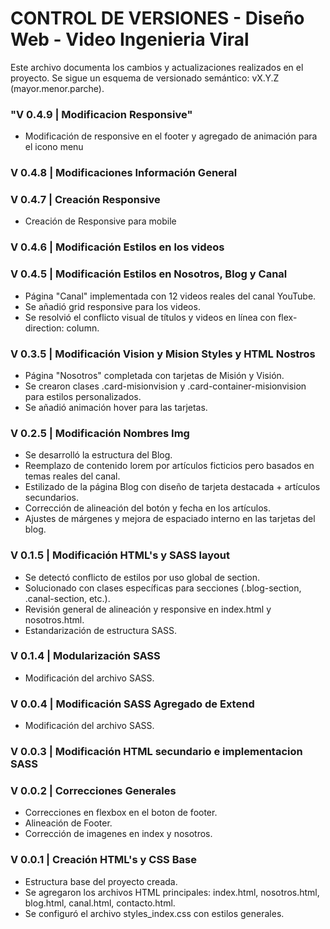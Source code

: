 # CONTROL DE VERSIONES - Diseño Web - Video Ingenieria Viral

Este archivo documenta los cambios y actualizaciones realizados en el proyecto. Se sigue un esquema de versionado semántico: vX.Y.Z (mayor.menor.parche).

### "V 0.4.9 | Modificacion Responsive"
* Modificación de responsive en el footer y agregado de animación para el icono menu

### V 0.4.8 | Modificaciones Información General

### V 0.4.7 | Creación Responsive

* Creación de Responsive para mobile

### V 0.4.6 | Modificación Estilos en los videos

### V 0.4.5 | Modificación Estilos en Nosotros, Blog y Canal
* Página "Canal" implementada con 12 videos reales del canal YouTube.
* Se añadió grid responsive para los videos.
* Se resolvió el conflicto visual de títulos y videos en línea con flex-direction: column.


### V 0.3.5 | Modificación Vision y Mision Styles y HTML Nostros
* Página "Nosotros" completada con tarjetas de Misión y Visión.
* Se crearon clases .card-misionvision y .card-container-misionvision para estilos personalizados.
* Se añadió animación hover para las tarjetas.

### V 0.2.5 | Modificación Nombres Img
* Se desarrolló la estructura del Blog.
* Reemplazo de contenido lorem por artículos ficticios pero basados en temas reales del canal.
* Estilizado de la página Blog con diseño de tarjeta destacada + artículos secundarios.
* Corrección de alineación del botón y fecha en los artículos.
* Ajustes de márgenes y mejora de espaciado interno en las tarjetas del blog.

### V 0.1.5 | Modificación HTML's y SASS layout
* Se detectó conflicto de estilos por uso global de section.
* Solucionado con clases específicas para secciones (.blog-section, .canal-section, etc.).
* Revisión general de alineación y responsive en index.html y nosotros.html.
* Estandarización de estructura SASS.

### V 0.1.4 | Modularización SASS
* Modificación del archivo SASS.

### V 0.0.4 | Modificación SASS Agregado de Extend
* Modificación del archivo SASS.

### V 0.0.3 | Modificación HTML secundario e implementacion SASS

### V 0.0.2 | Correcciones Generales
* Correcciones en flexbox en el boton de footer.
* Alineación de Footer.
* Corrección de imagenes en index y nosotros.

### V 0.0.1 | Creación HTML's y CSS Base
* Estructura base del proyecto creada.
* Se agregaron los archivos HTML principales: index.html, nosotros.html, blog.html, canal.html, contacto.html.
* Se configuró el archivo styles_index.css con estilos generales.